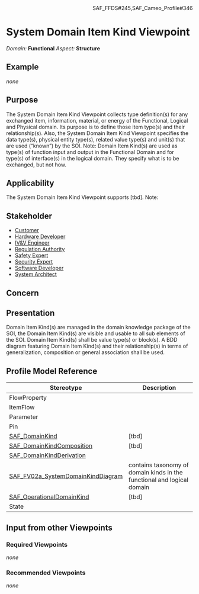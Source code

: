 <div align="right">SAF_FFDS#245,SAF_Cameo_Profile#346</div>

# System Domain Item Kind Viewpoint
*Domain:* **Functional** *Aspect:* **Structure**
## Example
*none*
## Purpose
The System Domain Item Kind Viewpoint collects type definition(s) for any exchanged item, information, material, or energy of the Functional, Logical and Physical domain. Its purpose is to define those item type(s) and their relationship(s). Also, the System Domain Item Kind Viewpoint specifies the data type(s), physical entity type(s), related value type(s) and unit(s) that are used (“known”) by the SOI. 
Note: Domain Item Kind(s) are used as type(s) of function input and output in the Functional Domain and for type(s) of interface(s) in the logical domain. They specify what is to be exchanged, but not how.
## Applicability
The System Domain Item Kind Viewpoint supports [tbd].
Note:
## Stakeholder
* [Customer](../stakeholders.md#Customer)
* [Hardware Developer](../stakeholders.md#Hardware-Developer)
* [IV&V Engineer](../stakeholders.md#IV&V-Engineer)
* [Regulation Authority](../stakeholders.md#Regulation-Authority)
* [Safety Expert](../stakeholders.md#Safety-Expert)
* [Security Expert](../stakeholders.md#Security-Expert)
* [Software Developer](../stakeholders.md#Software-Developer)
* [System Architect](../stakeholders.md#System-Architect)
## Concern
## Presentation
Domain Item Kind(s) are managed in the domain knowledge package of the SOI, the Domain Item Kind(s) are visible and usable to all sub elements of the SOI. Domain Item Kind(s) shall be value type(s) or block(s). A BDD diagram featuring Domain Item Kind(s) and their relationship(s) in terms of generalization, composition or general association shall be used.

## Profile Model Reference
|Stereotype | Description|
|---|---|
|FlowProperty||
|ItemFlow||
|Parameter||
|Pin||
|[SAF_DomainKind](../stereotypes.md#SAF_DomainKind)|[tbd]|
|[SAF_DomainKindComposition](../stereotypes.md#SAF_DomainKindComposition)|[tbd]|
|[SAF_DomainKindDerivation](../stereotypes.md#SAF_DomainKindDerivation)||
|[SAF_FV02a_SystemDomainKindDiagram](../stereotypes.md#SAF_FV02a_SystemDomainKindDiagram)|contains taxonomy of domain kinds in the functional and logical domain|
|[SAF_OperationalDomainKind](../stereotypes.md#SAF_OperationalDomainKind)|[tbd]|
|State||
## Input from other Viewpoints
### Required Viewpoints
*none*
### Recommended Viewpoints
*none*
